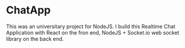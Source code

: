 # ChatApp

This was an universitary project for NodeJS. I build this Realtime Chat Application with React on the fron end, NodeJS + Socket.io web socket library on the back end. 
